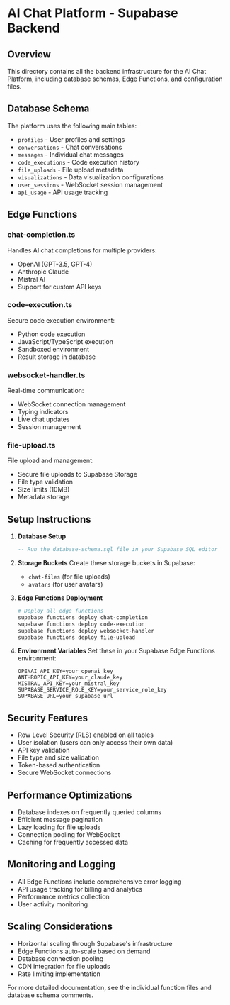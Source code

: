 # AI Chat Platform - Supabase Backend

## Overview
This directory contains all the backend infrastructure for the AI Chat Platform, including database schemas, Edge Functions, and configuration files.

## Database Schema
The platform uses the following main tables:
- `profiles` - User profiles and settings
- `conversations` - Chat conversations
- `messages` - Individual chat messages
- `code_executions` - Code execution history
- `file_uploads` - File upload metadata
- `visualizations` - Data visualization configurations
- `user_sessions` - WebSocket session management
- `api_usage` - API usage tracking

## Edge Functions

### chat-completion.ts
Handles AI chat completions for multiple providers:
- OpenAI (GPT-3.5, GPT-4)
- Anthropic Claude
- Mistral AI
- Support for custom API keys

### code-execution.ts
Secure code execution environment:
- Python code execution
- JavaScript/TypeScript execution
- Sandboxed environment
- Result storage in database

### websocket-handler.ts
Real-time communication:
- WebSocket connection management
- Typing indicators
- Live chat updates
- Session management

### file-upload.ts
File upload and management:
- Secure file uploads to Supabase Storage
- File type validation
- Size limits (10MB)
- Metadata storage

## Setup Instructions

1. **Database Setup**
   ```sql
   -- Run the database-schema.sql file in your Supabase SQL editor
   ```

2. **Storage Buckets**
   Create these storage buckets in Supabase:
   - `chat-files` (for file uploads)
   - `avatars` (for user avatars)

3. **Edge Functions Deployment**
   ```bash
   # Deploy all edge functions
   supabase functions deploy chat-completion
   supabase functions deploy code-execution
   supabase functions deploy websocket-handler
   supabase functions deploy file-upload
   ```

4. **Environment Variables**
   Set these in your Supabase Edge Functions environment:
   ```
   OPENAI_API_KEY=your_openai_key
   ANTHROPIC_API_KEY=your_claude_key
   MISTRAL_API_KEY=your_mistral_key
   SUPABASE_SERVICE_ROLE_KEY=your_service_role_key
   SUPABASE_URL=your_supabase_url
   ```

## Security Features

- Row Level Security (RLS) enabled on all tables
- User isolation (users can only access their own data)
- API key validation
- File type and size validation
- Token-based authentication
- Secure WebSocket connections

## Performance Optimizations

- Database indexes on frequently queried columns
- Efficient message pagination
- Lazy loading for file uploads
- Connection pooling for WebSocket
- Caching for frequently accessed data

## Monitoring and Logging

- All Edge Functions include comprehensive error logging
- API usage tracking for billing and analytics
- Performance metrics collection
- User activity monitoring

## Scaling Considerations

- Horizontal scaling through Supabase's infrastructure
- Edge Functions auto-scale based on demand
- Database connection pooling
- CDN integration for file uploads
- Rate limiting implementation

For more detailed documentation, see the individual function files and database schema comments.